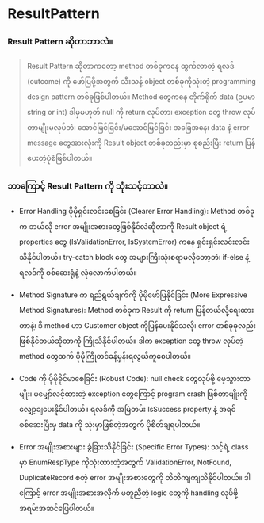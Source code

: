 ﻿# ResultPattern

### Result Pattern ဆိုတာဘာလဲ။

> Result Pattern ဆိုတာကတော့ method တစ်ခုကနေ ထွက်လာတဲ့ ရလဒ် (outcome) ကို ဖော်ပြဖို့အတွက် သီးသန့် object တစ်ခုကိုသုံးတဲ့ programming design pattern တစ်ခုဖြစ်ပါတယ်။ Method တွေကနေ တိုက်ရိုက် data (ဥပမာ string or int) ဒါမှမဟုတ် null ကို return လုပ်တာ၊ exception တွေ throw လုပ်တာမျိုးမလုပ်ဘဲ၊ အောင်မြင်ခြင်း/မအောင်မြင်ခြင်း အခြေအနေ၊ data နဲ့ error message တွေအားလုံးကို Result object တစ်ခုတည်းမှာ စုစည်းပြီး return ပြန်ပေးတဲ့ပုံစံဖြစ်ပါတယ်။


### ဘာကြောင့် Result Pattern ကို သုံးသင့်တာလဲ။

- Error Handling ပိုမိုရှင်းလင်းစေခြင်း (Clearer Error Handling): Method တစ်ခုက ဘယ်လို error အမျိုးအစားတွေဖြစ်နိုင်လဲဆိုတာကို Result object ရဲ့ properties တွေ (IsValidationError, IsSystemError) ကနေ ရှင်းရှင်းလင်းလင်းသိနိုင်ပါတယ်။ try-catch block တွေ အများကြီးသုံးစရာမလိုတော့ဘဲ၊ if-else နဲ့ ရလဒ်ကို စစ်ဆေးရုံနဲ့ လုံလောက်ပါတယ်။


- Method Signature က ရည်ရွယ်ချက်ကို ပိုမိုဖော်ပြနိုင်ခြင်း (More Expressive Method Signatures): Method တစ်ခုက Result<Customer> ကို return ပြန်တယ်လို့ရေးထားတာနဲ့၊ ဒီ method ဟာ Customer object ကိုပြန်ပေးနိုင်သလို၊ error တစ်ခုခုလည်း ဖြစ်နိုင်တယ်ဆိုတာကို ကြိုသိနိုင်ပါတယ်။ ဒါက exception တွေ throw လုပ်တဲ့ method တွေထက် ပိုမိုကြိုတင်ခန့်မှန်းရလွယ်ကူစေပါတယ်။

- Code ကို ပိုမိုခိုင်မာစေခြင်း (Robust Code): null check တွေလုပ်ဖို့ မေ့သွားတာမျိုး၊ မမျှော်လင့်ထားတဲ့ exception တွေကြောင့် program crash ဖြစ်တာမျိုးကို လျှော့ချပေးနိုင်ပါတယ်။ ရလဒ်ကို အမြဲတမ်း IsSuccess property နဲ့ အရင်စစ်ဆေးပြီးမှ data ကို သုံးမှာဖြစ်တဲ့အတွက် ပိုစိတ်ချရပါတယ်။

- Error အမျိုးအစားများ ခွဲခြားသိနိုင်ခြင်း (Specific Error Types): သင့်ရဲ့ class မှာ EnumRespType ကိုသုံးထားတဲ့အတွက် ValidationError, NotFound, DuplicateRecord စတဲ့ error အမျိုးအစားတွေကို တိတိကျကျသိနိုင်ပါတယ်။ ဒါကြောင့် error အမျိုးအစားအလိုက် မတူညီတဲ့ logic တွေကို handling လုပ်ဖို့ အရမ်းအဆင်ပြေပါတယ်။